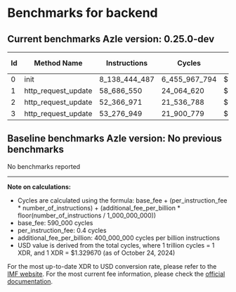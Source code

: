 # Benchmarks for backend

## Current benchmarks Azle version: 0.25.0-dev

| Id  | Method Name         | Instructions  | Cycles        | USD           | USD/Million Calls |
| --- | ------------------- | ------------- | ------------- | ------------- | ----------------- |
| 0   | init                | 8_138_444_487 | 6_455_967_794 | $0.0085843067 | $8_584.30         |
| 1   | http_request_update | 58_686_550    | 24_064_620    | $0.0000319980 | $31.99            |
| 2   | http_request_update | 52_366_971    | 21_536_788    | $0.0000286368 | $28.63            |
| 3   | http_request_update | 53_276_949    | 21_900_779    | $0.0000291208 | $29.12            |

## Baseline benchmarks Azle version: No previous benchmarks

No benchmarks reported

---

**Note on calculations:**

-   Cycles are calculated using the formula: base_fee + (per_instruction_fee \* number_of_instructions) + (additional_fee_per_billion \* floor(number_of_instructions / 1_000_000_000))
-   base_fee: 590_000 cycles
-   per_instruction_fee: 0.4 cycles
-   additional_fee_per_billion: 400_000_000 cycles per billion instructions
-   USD value is derived from the total cycles, where 1 trillion cycles = 1 XDR, and 1 XDR = $1.329670 (as of October 24, 2024)

For the most up-to-date XDR to USD conversion rate, please refer to the [IMF website](https://www.imf.org/external/np/fin/data/rms_sdrv.aspx).
For the most current fee information, please check the [official documentation](https://internetcomputer.org/docs/current/developer-docs/gas-cost#execution).

